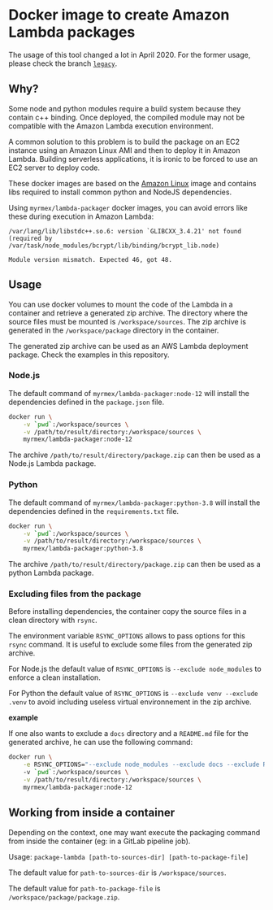 # Docker image to create Amazon Lambda packages

The usage of this tool changed a lot in April 2020. For the former usage, please check the branch
[`legacy`](https://github.com/myrmex-org/docker-lambda-packager/tree/legacy).

## Why?

Some node and python modules require a build system because they contain c++ binding. Once deployed, the compiled
module may not be compatible with the Amazon Lambda execution environment.

A common solution to this problem is to build the package on an EC2 instance using an Amazon Linux AMI and then to
deploy it in Amazon Lambda. Building serverless applications, it is ironic to be forced to use an EC2 server to deploy code.

These docker images are based on the [Amazon Linux](https://hub.docker.com/_/amazonlinux/) image and contains libs
required to install common python and NodeJS dependencies.

Using `myrmex/lambda-packager` docker images, you can avoid errors like these during execution in Amazon Lambda:

```
/var/lang/lib/libstdc++.so.6: version `GLIBCXX_3.4.21' not found (required by /var/task/node_modules/bcrypt/lib/binding/bcrypt_lib.node)
```

```
Module version mismatch. Expected 46, got 48.
```

## Usage

You can use docker volumes to mount the code of the Lambda in a container and retrieve a generated zip archive.
The directory where the source files must be mounted is `/workspace/sources`. The zip archive is generated in the `/workspace/package`
directory in the container.

The generated zip archive can be used as an AWS Lambda deployment package. Check the examples in this repository.

### Node.js

The default command of `myrmex/lambda-packager:node-12` will install the dependencies defined in the `package.json` file.

```bash
docker run \
    -v `pwd`:/workspace/sources \
    -v /path/to/result/directory:/workspace/sources \
    myrmex/lambda-packager:node-12
```

The archive `/path/to/result/directory/package.zip` can then be used as a Node.js Lambda package.

### Python

The default command of `myrmex/lambda-packager:python-3.8` will install the dependencies defined in the `requirements.txt` file.

```bash
docker run \
    -v `pwd`:/workspace/sources \
    -v /path/to/result/directory:/workspace/sources \
    myrmex/lambda-packager:python-3.8
```

The archive `/path/to/result/directory/package.zip` can then be used as a python Lambda package.

### Excluding files from the package

Before installing dependencies, the container copy the source files in a clean directory with `rsync`.

The environment variable `RSYNC_OPTIONS` allows to pass options for this `rsync` command. It is useful to exclude some
files from the generated zip archive.

For Node.js the default value of `RSYNC_OPTIONS` is `--exclude node_modules` to enforce a clean installation.

For Python the default value of `RSYNC_OPTIONS` is `--exclude venv --exclude .venv` to avoid including useless virtual environnement
in the zip archive.

**example**

If one also wants to exclude a `docs` directory and a `README.md` file for the generated archive, he can use the following command:

```bash
docker run \
    -e RSYNC_OPTIONS="--exclude node_modules --exclude docs --exclude README.md"
    -v `pwd`:/workspace/sources \
    -v /path/to/result/directory:/workspace/sources \
    myrmex/lambda-packager:node-12
```

## Working from inside a container

Depending on the context, one may want execute the packaging command from inside the container (eg: in a GitLab pipeline job).

Usage: `package-lambda [path-to-sources-dir] [path-to-package-file]`

The default value for `path-to-sources-dir` is `/workspace/sources`.

The default value for `path-to-package-file` is `/workspace/package/package.zip`.
